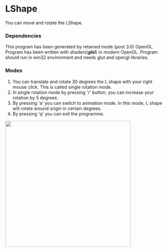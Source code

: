 # LShape
You can move and rotate the LShape.
### Dependencies
This program has been generated by retained mode (post 3.0) OpenGL. Program has been written with shaders(_**glsl**_) in modern OpenGL. Program should run in win32 environment and needs glut and opengl libraries.
### Modes
1. You can translate and rotate 30 degrees the L shape with your right mouse click. This is called single rotation mode. 
2. In single rotation mode by pressing 'r' button, you can increase your rotation by 5 degrees.
3. By pressing 'a' you can switch to animation mode. In this mode, L shape will rotate around origin in certain degrees.
4. By pressing 'q' you can exit the programme.

<img src="https://media.giphy.com/media/VFec3CMejBtt6fh2Up/giphy.gif" width="400" height="400" />
